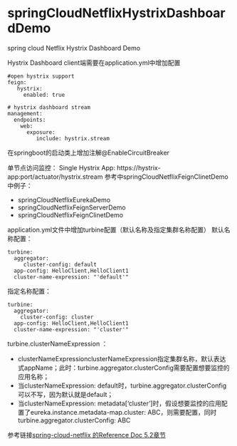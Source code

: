 # springCloudNetflixHystrixDashboardDemo
spring cloud Netflix Hystrix Dashboard Demo

Hystrix Dashboard
client端需要在application.yml中增加配置
```
#open hystrix support
feign:
   hystrix:
     enabled: true

# hystrix dashboard stream
management:
  endpoints:
    web:
      exposure:
         include: hystrix.stream
```

在springboot的启动类上增加注解@EnableCircuitBreaker

单节点访问监控：
Single Hystrix App: https://hystrix-app:port/actuator/hystrix.stream
参考中springCloudNetflixFeignClinetDemo中例子：
* springCloudNetflixEurekaDemo
* springCloudNetflixFeignServerDemo
* springCloudNetflixFeignClinetDemo


application.yml文件中增加turbine配置（默认名称及指定集群名称配置）
默认名称配置：
```
turbine:
  aggregator:
     cluster-config: default
  app-config: HelloClient,HelloClient1
  cluster-name-expression: "'default'"
```
指定名称配置：
```
turbine:
  aggregator:
    cluster-config: cluster
  app-config: HelloClient,HelloClient1
  cluster-name-expression: "'cluster'"
```
turbine.clusterNameExpression ：
* clusterNameExpressionclusterNameExpression指定集群名称，默认表达式appName；此时：turbine.aggregator.clusterConfig需要配置想要监控的应用名称；
* 当clusterNameExpression: default时，turbine.aggregator.clusterConfig可以不写，因为默认就是default；
* 当clusterNameExpression: metadata[‘cluster’]时，假设想要监控的应用配置了eureka.instance.metadata-map.cluster: ABC，则需要配置，同时turbine.aggregator.clusterConfig: ABC

参考链接[spring-cloud-netflix 的Reference Doc 5.2章节](https://cloud.spring.io/spring-cloud-static/spring-cloud-netflix/2.1.2.RELEASE/single/spring-cloud-netflix.html#_turbine)
